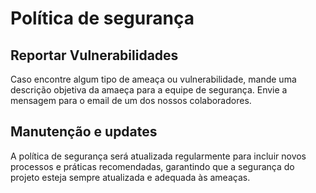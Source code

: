 # Política de segurança

## Reportar Vulnerabilidades

Caso encontre algum tipo de ameaça ou vulnerabilidade, mande uma descrição objetiva da amaeça para a equipe de segurança. Envie
a mensagem para o email de um dos nossos colaboradores.

## Manutenção e updates 

A política de segurança será atualizada regularmente
para incluir novos processos e práticas recomendadas, garantindo
que a segurança do projeto esteja sempre atualizada e adequada às ameaças.

